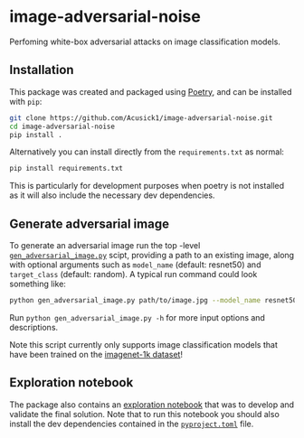 # image-adversarial-noise

Perfoming white-box adversarial attacks on image classification models.

## Installation

This package was created and packaged using [Poetry](https://python-poetry.org/), and can be installed with `pip`:

```bash
git clone https://github.com/Acusick1/image-adversarial-noise.git
cd image-adversarial-noise
pip install .
```

Alternatively you can install directly from the `requirements.txt` as normal:

```bash
pip install requirements.txt
```

This is particularly for development purposes when poetry is not installed as it will also include the necessary dev dependencies.

## Generate adversarial image

To generate an adversarial image run the top -level [`gen_adversarial_image.py`](gen_adversarial_image.py) scipt, providing a path to an existing image, along with optional arguments such as `model_name` (default: resnet50) and `target_class` (default: random). A typical run command could look something like:

```bash
python gen_adversarial_image.py path/to/image.jpg --model_name resnet50.a1_in1k --target_class 123 --epsilon 0.05 --max_steps 20 --prob_threshold 0.5
```

Run `python gen_adversarial_image.py -h` for more input options and descriptions.

Note this script currently only supports image classification models that have been trained on the [imagenet-1k dataset](https://huggingface.co/datasets/imagenet-1k)!

## Exploration notebook

The package also contains an [exploration notebook](explore.ipynb) that was to develop and validate the final solution. Note that to run this notebook you should also install the dev dependencies contained in the [`pyproject.toml`](pyproject.toml) file.
